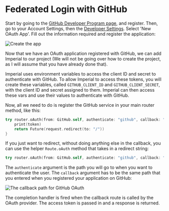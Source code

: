# Federated Login with GitHub

Start by going to the [GitHub Developer Program page](https://developer.github.com/program/), and register. Then, go to your Account Settings, then the [Developer Settings](https://github.com/settings/developers). Select 'New OAuth App'. Fill out the information required and register the application:

![Create the app](https://github.com/vapor-community/Imperial/blob/master/docs/GitHub/create-application.png)

Now that we have an OAuth application registered with GitHub, we can add Imperial to our project (We will not be going over how to create the project, as I will assume that you have already done that).

Imperial uses environment variables to access the client ID and secret to authenticate with GitHub. To allow Imperial to access these tokens, you will create these variables, called `GITHUB_CLIENT_ID` and `GITHUB_CLIENT_SECRET`, with the client ID and secret assigned to them. Imperial can then access these vars and use their values to authenticate with GitHub.

Now, all we need to do is register the GitHub service in your main router method, like this:

```swift
try router.oAuth(from: GitHub.self, authenticate: "github", callback: "gh-auth-complete") { (request, token) in
    print(token)
    return Future(request.redirect(to: "/"))
}
```

If you just want to redirect, without doing anything else in the callback, you can use the helper `Route.oAuth` method that takes in a redirect string:

```swift
try router.oAuth(from: GitHub.self, authenticate: "github", callback: "gh-auth-complete", redirect: "/")
```

The `authenticate` argument is the path you will go to when you want to authenticate the user. The `callback` argument has to be the same path that you entered when you registered your application on GitHub:

![The callback path for GitHub OAuth](https://github.com/vapor-community/Imperial/blob/master/docs/GitHub/callback-url.png)

The completion handler is fired when the callback route is called by the OAuth provider. The access token is passed in and a response is returned.

